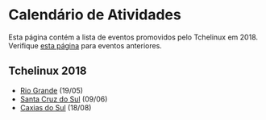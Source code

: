 Calendário de Atividades
========================

Esta página contém a lista de eventos promovidos pelo Tchelinux em 2018. Verifique [esta página](historico_eventos.md) para eventos anteriores.

## Tchelinux 2018

 * [Rio Grande](https://riogrande.tchelinux.org/) (19/05)
 * [Santa Cruz do Sul](https://santacruz.tchelinux.org/) (09/06)
 * [Caxias do Sul](https://tchelinux.org/) (18/08)
